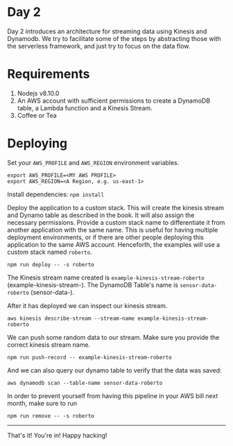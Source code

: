 # Day 2

Day 2 introduces an architecture for streaming data using Kinesis and Dynamodb.
We try to facilitate some of the steps by abstracting those with the serverless framework, and just
try to focus on the data flow.

# Requirements
1. Nodejs v8.10.0
2. An AWS account with sufficient permissions to create a DynamoDB table, a Lambda function and a Kinesis Stream.
3. Coffee or Tea

# Deploying
Set your `AWS_PROFILE` and `AWS_REGION` environment variables.

```
export AWS_PROFILE=<MY AWS PROFILE>
export AWS_REGION=<A Region, e.g. us-east-1>
```
Install dependencies: `npm install`

Deploy the application to a custom stack. This will create the kinesis stream and Dynamo table as described in
the book. It will also assign the necessary permissions. Provide a custom stack name to differentiate it from
another application with the same name. This is useful for having multiple deployment environments, or if there
are other people deploying this application to the same AWS account. Henceforth, the examples will use a custom
stack named `roberto`.

```
npm run deploy -- -s roberto
```

The Kinesis stream name created is `example-kinesis-stream-roberto` (example-kinesis-stream-<stack-name>).
The DynamoDB Table's name is `sensor-data-roberto` (sensor-data-<stack-name>).

After it has deployed we can inspect our kinesis stream.

```
aws kinesis describe-stream --stream-name example-kinesis-stream-roberto
```

We can push some random data to our stream. Make sure you provide the correct kinesis stream name.

```
npm run push-record -- example-kinesis-stream-roberto
```

And we can also query our dynamo table to verify that the data was saved:

```
aws dynamodb scan --table-name sensor-data-roberto
```

In order to prevent yourself from having this pipeline in your AWS bill next month, make sure to run
```
npm run remove -- -s roberto
```
---

That's it! You're in! Happy hacking!
